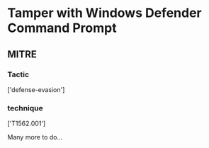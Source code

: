 # Tamper with Windows Defender Command Prompt

## MITRE

### Tactic
['defense-evasion']

### technique
['T1562.001']

Many more to do...
